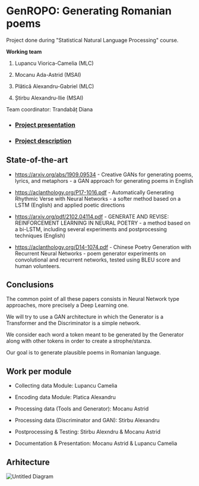 # GenROPO: Generating Romanian poems

Project done during "Statistical Natural Language Processing"
course.

**Working team**

1.  Lupancu Viorica-Camelia (MLC)
    
2.  Mocanu Ada-Astrid (MSAI)
    
3.  Plătică Alexandru-Gabriel (MLC)
    
4.  Știrbu Alexandru-Ilie (MSAI)

Team coordinator: Trandabăț Diana

* ### [Project presentation](https://docs.google.com/presentation/d/1OEmU0-l95MiG9l12FkKJu3kIpJxWoWl6cnZatlOcF84/edit#slide=id.g13142c097a7_0_6)
* ### [Project description](https://drive.google.com/file/d/11PV2W1yGDhHCcWqtjPE_JAp1Vk2aP6V8/view?usp=sharing)

## State-of-the-art

* https://arxiv.org/abs/1909.09534 - Creative GANs for generating poems, lyrics, and metaphors - a GAN approach for generating poems in English

* https://aclanthology.org/P17-1016.pdf - Automatically Generating Rhythmic Verse with Neural Networks - a softer method based on a LSTM (English) and applied poetic directions

* https://arxiv.org/pdf/2102.04114.pdf - GENERATE AND REVISE: REINFORCEMENT LEARNING IN NEURAL POETRY - a method based on a bi-LSTM, including several experiments and postprocessing techniques (English)

* https://aclanthology.org/D14-1074.pdf - Chinese Poetry Generation with Recurrent Neural Networks - poem generator experiments on convolutional and recurrent networks, tested using BLEU score and human volunteers.

## Conclusions
 The common point of all these papers consists in Neural Network type approaches, more precisely a Deep Learning one.
 
 We will try to use a GAN architecture in which the Generator is a Transformer and the Discriminator is a simple network.

 We consider each word a token meant to be generated by the Generator along with other tokens in order to create a strophe/stanza.
 
 Our goal is to generate plausible poems in Romanian language.
 
## Work per module
* Collecting data Module: Lupancu Camelia

* Encoding data Module: Platica Alexandru

* Processing data (Tools and Generator): Mocanu Astrid

* Processing data (Discriminator and GAN): Stirbu Alexandru

* Postprocessing & Testing: Stirbu Alexndru & Mocanu Astrid

* Documentation & Presentation: Mocanu Astrid & Lupancu Camelia

 
## Arhitecture

![Untitled Diagram](https://user-images.githubusercontent.com/62291817/166889698-3337c92a-32e5-4906-9447-ba8c3cc4e9c1.svg)

